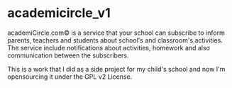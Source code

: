 academicircle_v1
================

academiCircle.com© is a service that your school can subscribe to inform parents, teachers and students about school's and classroom's activities. The service include notifications about activities, homework and also communication between the subscribers.

This is a work that I did as a side project for my child's school and now I'm opensourcing it under the GPL v2 License.
